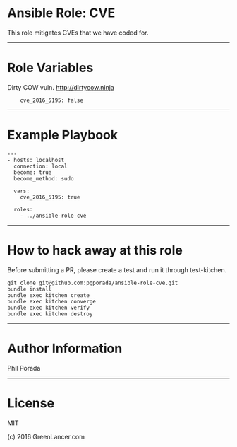 # Ansible Role: CVE
This role mitigates CVEs that we have coded for.

- - - -

# Role Variables

Dirty COW vuln. http://dirtycow.ninja

        cve_2016_5195: false

- - - -

# Example Playbook
```
---
- hosts: localhost
  connection: local
  become: true
  become_method: sudo

  vars:
    cve_2016_5195: true

  roles:
    - ../ansible-role-cve
```

- - - -

# How to hack away at this role
Before submitting a PR, please create a test and run it through test-kitchen.

```
git clone git@github.com:pgporada/ansible-role-cve.git
bundle install
bundle exec kitchen create
bundle exec kitchen converge
bundle exec kitchen verify
bundle exec kitchen destroy
```

- - - -

# Author Information

Phil Porada

- - - -

# License

MIT

(c) 2016 GreenLancer.com
